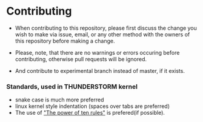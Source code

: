 # Contributing

* When contributing to this repository, please first discuss the change you wish to make via issue,
email, or any other method with the owners of this repository before making a change. 

* Please, note, that there are no warnings or errors occuring before contributing, otherwise
pull requests will be ignored.

* And contribute to experimental branch instead of master, if it exists.
### Standards, used in THUNDERSTORM kernel
* snake case is much more preferred
* linux kernel style indentation (spaces over tabs are preferred)
* The use of ["The power of ten rules"](http://spinroot.com/gerard/pdf/P10.pdf) is prefered(if possible).

